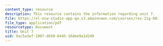 ```yaml
---
content_type: resource
description: This resource contains the information regarding unit 7.
file: https://ol-ocw-studio-app-qa.s3.amazonaws.com/courses/res-21g-003-learning-chinese-a-foundation-course-in-mandarin-spring-2011/9ac5a3ef1007db50644516dee9a1d249_MITRES_21G_003S11_unit07.pdf
file_type: application/pdf
resourcetype: Document
title: Unit 7
uid: 9ac5a3ef-1007-db50-6445-16dee9a1d249
---
```

